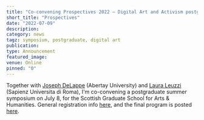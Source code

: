 ```yaml
---
title: "Co-convening Prospectives 2022 – Digital Art and Activism postgraduate symposium"
short_title: "Prospectives"
date: "2022-07-09"
description:
category: news
tagz: symposium, postgraduate, digital art
publication:
type: Announcement
featured_image:
venue: Online
pinned: "0"
---
```


Together with [Joseph DeLappe](https://www.abertay.ac.uk/staff-search/professor-joseph-de-lappe/) (Abertay University) and [Laura Leuzzi](https://www.lettere.uniroma1.it/users/laura-leuzzi) (Sapienz Universita di Roma), I'm co-convening a postgraduate summer symposium on July 8, for the Scottish Graduate School for Arts & Humanities. General registration info [here](https://www.sgsah.ac.uk/global-connects-2022/friday-sessions/headline_853422_en.html), and the final program is posted [here](https://www.sgsah.ac.uk/media/Media_856318_smxx.pdf).
